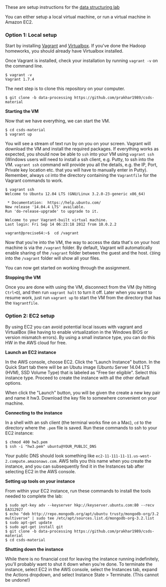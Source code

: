 These are setup instructions for the [data structuring lab](./README.md)

You can either setup a local virtual machine, or run a virtual machine in Amazon EC2.

### Option 1: Local setup

Start by installing [Vagrant](https://www.vagrantup.com/downloads.html) and [Virtualbox](https://www.virtualbox.org/wiki/Downloads). If you've done the Hadoop homeworks, you should already have Virtualbox installed.

Once Vagrant is installed, check your installation by running `vagrant -v` on the command line. 
```
$ vagrant -v
Vagrant 1.7.4
```
The next step is to clone this repository on your computer.
```
$ git clone -b data-processing https://github.com/prakhar1989/csds-material 
```

**Starting the VM**

Now that we have everything, we can start the VM.

```
$ cd csds-material
$ vagrant up
```
You will see a stream of text run by on you on your screen. Vagrant will download the VM and install the required packages. If everything works as expected, you should now be able to `ssh` into your VM using `vagrant ssh` (Windows users will need to install a ssh client, e.g. Putty, to ssh into the VM. `vagrant ssh` command will provide you all the details, e.g. the IP, Port, Private key location etc. that you will have to manually enter in Putty). Remember, always `cd` into the directory containing the `Vagrantfile` for the Vagrant commands to work.

```
$ vagrant ssh
Welcome to Ubuntu 12.04 LTS (GNU/Linux 3.2.0-23-generic x86_64)

 * Documentation:  https://help.ubuntu.com/
New release '14.04.4 LTS' available.
Run 'do-release-upgrade' to upgrade to it.

Welcome to your Vagrant-built virtual machine.
Last login: Fri Sep 14 06:23:18 2012 from 10.0.2.2

vagrant@precise64:~$  cd /vagrant

```
Now that you're into the VM, the way to access the data that's on your host machine is via the `/vagrant` folder. By default, Vagrant will automatically enable sharing of the `/vagrant` folder between the guest and the host. `CD`ing into the `/vagrant` folder will show all your files.

You can now get started on working through the assignment.

**Stopping the VM** 

Once you are done with using the VM, disconnect from the VM (by hitting `Ctrl+D`), and then run `vagrant halt` to turn it off. Later when you want to resume work, just run `vagrant up` to start the VM from the directory that has the `Vagrantfile`.

### Option 2: EC2 setup

By using EC2 you can avoid potential local issues with vagrant and VirtualBox (like having to enable virtualization in the Windows BIOS or version mismatch errors). By using a small instance type, you can do this HW in the AWS cloud for free.

**Launch an EC2 instance**

In the AWS console, choose EC2. Click the "Launch Instance" button. In the Quick Start tab there will be an Ubutu image (Ubuntu Server 14.04 LTS (HVM), SSD Volume Type) that is labeled as "Free tier eligible". Select this instance type. Proceed to create the instance with all the other default options.

When click the "Launch" button, you will be given the create a new key pair and name it hw3. Download the key file to somewhere convenient on your machine.

**Connecting to the instance**

In a shell with an ssh client (the terminal works fine on a Mac), `cd` to the directory where the `.pem` file is saved. Run these commands to ssh to your EC2 instance:

```
$ chmod 400 hw3.pem
$ ssh -i "hw3.pem" ubuntu@YOUR_PUBLIC_DNS 
```
Your public DNS should look something like `ec2-11-111-11-11.us-west-2.compute.amazonaws.com`. AWS tells you this name when you create the instance, and you can subsequently find it in the Instances tab after selecting EC2 in the AWS console.

**Setting up tools on your instance**

From within your EC2 instance, run these commands to install the tools needed to complete the lab:

```
$ sudo apt-key adv --keyserver hkp://keyserver.ubuntu.com:80 --recv EA312927
$ echo "deb http://repo.mongodb.org/apt/ubuntu trusty/mongodb-org/3.2 multiverse" | sudo tee /etc/apt/sources.list.d/mongodb-org-3.2.list
$ sudo apt-get update
$ sudo apt-get install git
$ git clone -b data-processing https://github.com/prakhar1989/csds-material
$ cd csds-material
```

**Shutting down the instance**

While there is no financial cost for leaving the instance running indefinitely, you'll probably want to shut it down when you're done. To terminate the instance, select EC2 in the AWS console, select the Instances tab, expand the Actions dropdown, and select Instance State > Terminate. (This cannot be undone!)
